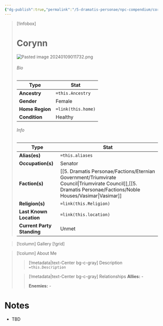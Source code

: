 ```yaml
---
{"dg-publish":true,"permalink":"/5-dramatis-personae/npc-compendium/corynn/","noteIcon":""}
---
```



> [!infobox]
> # Corynn
> ![Pasted image 20240109011732.png](/img/user/x.%20Assets/Attachments/Pasted%20image%2020240109011732.png)
> ###### Bio
> Type |  Stat |
> ---|---|
> **Ancestry** | `=this.Ancestry` |
> **Gender** | Female |
> **Home Region** | `=link(this.home)` |
> **Condition** | Healthy |
> ###### Info
> Type |  Stat |
> ---|---|
> **Alias(es)** | `=this.aliases` |
> **Occupation(s)** | Senator |
> **Faction(s)** | [[5. Dramatis Personae/Factions/Eternian Government/Triumvirate Council\|Triumvirate Council]],[[5. Dramatis Personae/Factions/Noble Houses/Vasimar\|Vasimar]] |
> **Religion(s)** | `=link(this.Religion)` |
> **Last Known Location** | `=link(this.location)` |
> **Current Party Standing** | Unmet |

> [!column] Gallery 
> [!grid] 
> 

> [!column] About Me
>> [!metadata|text-Center bg-c-gray] Description
>> `=this.Description`
>
>> [!metadata|text-Center bg-c-gray] Relationships
>> **Allies:** -
>>
>> **Enemies:** -

# Notes

- TBD

